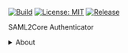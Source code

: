 [![Build](https://github.com/dina-heidar/saml2-authentication/actions/workflows/builld.yml/badge.svg)](https://github.com/dina-heidar/saml2-authentication/actions/workflows/builld.yml)
[![License: MIT](https://img.shields.io/badge/License-MIT-yellow.svg)](https://github.com/dina-heidar/saml2-authentication/blob/main/LICENSE)
[![Release](https://img.shields.io/github/release/dina-heidar/saml2-authentication.svg)](https://github.com/dina-heidar/saml2-authentication/releases/latest)

SAML2Core Authenticator

<details><summary>About</summary>
<p>

This tool implements the following SAML profiles, message flows and bindings:

<table width="100%" border="1" center>
    <thead>
        <tr>
            <th>Profile</th>
            <th>Message Flows</th>
            <th>Binding</th>
        </tr>
    </thead>
    <tbody> 
        <tr>
            <td rowspan="3">Web SSO</td>
            <td rowspan="3"><code>&lt;AuthnRequest&gt;</code> from SP to IdP</td>
            <td>HTTP Redirect</td>            
        </tr>
        <tr>
            <td>HTTP POST</td>
        </tr>
        <tr>
            <td>HTTP Artifact</td>
        </tr>
        <tr>
            <td rowspan="8">Single Logout</td>
            <td rowspan="4"><code>&lt;LogoutRequest&gt;</code></td>
            <td>HTTP Redirect</td>            
        </tr>
        <tr>
            <td>HTTP POST</td>
        </tr>
        <tr>
            <td>HTTP Artifact</td>
        </tr>
         <tr>
            <td>SOAP</td>
        </tr>
        <tr>
            <td rowspan="4"><code>&lt;LogoutResponse&gt;</code></td>
            <td>HTTP Redirect</td>       
        </tr>
        <tr>
            <td>HTTP POST</td>
        </tr>
        <tr>
            <td>HTTP Artifact</td>
        </tr>
         <tr>
            <td>SOAP</td>
        </tr>  
        <tr>
            <td rowspan="2">Metadata</td>
            <td >Consumption</td>
            <td></td>                 
        </tr>
        <tr>
            <td>Exchange</td>  
             <td></td>           
        </tr>        
  </tbody>
</table>

</p>
</details>
